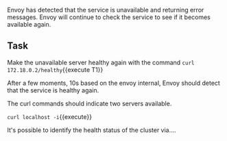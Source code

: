 Envoy has detected that the service is unavailable and returning error messages. Envoy will continue to check the service to see if it becomes available again.

## Task

Make the unavailable server healthy again with the command `curl 172.18.0.2/healthy`{{execute T1}}

After a few moments, 10s based on the envoy internal, Envoy should detect that the service is healthy again.

The curl commands should indicate two servers available.

`curl localhost -i`{{execute}}

It's possible to identify the health status of the cluster via....